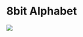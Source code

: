 # 8bit Alphabet

![]("https://raw.githubusercontent.com/mneunomne/8bitAlphabet/master/alphabet.png")
